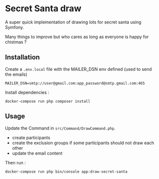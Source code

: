 Secret Santa draw
=================

A super quick implementation of drawing lots for secret santa using Symfony.

Many things to improve but who cares as long as everyone is happy for chistmas ?

Installation
------------

Create a `.env.local` file with the MAILER_DSN env defined (used to send the emails)

```
MAILER_DSN=smtp://user@gmail.com:app_password@smtp.gmail.com:465
```

Install dependencies :

```
docker-compose run php composer install
```

Usage
-----

Update the Command in `src/Command/DrawCommand.php`.
 - create participants
 - create the exclusion groups if some participants should not draw each other
 - update the email content

Then run :
```
docker-compose run php bin/console app:draw-secret-santa
```
